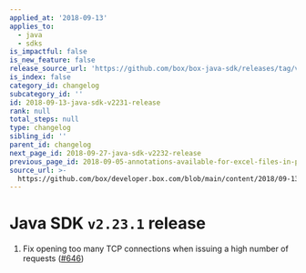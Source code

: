 ```yaml
---
applied_at: '2018-09-13'
applies_to:
  - java
  - sdks
is_impactful: false
is_new_feature: false
release_source_url: 'https://github.com/box/box-java-sdk/releases/tag/v2.23.1'
is_index: false
category_id: changelog
subcategory_id: ''
id: 2018-09-13-java-sdk-v2231-release
rank: null
total_steps: null
type: changelog
sibling_id: ''
parent_id: changelog
next_page_id: 2018-09-27-java-sdk-v2232-release
previous_page_id: 2018-09-05-annotations-available-for-excel-files-in-preview
source_url: >-
  https://github.com/box/developer.box.com/blob/main/content/2018/09-13-java-sdk-v2231-release.md
---
```

# Java SDK `v2.23.1` release

1. Fix opening too many TCP connections when issuing a high number of requests ([#646](https://github.com/box/box-java-sdk/pull/646))